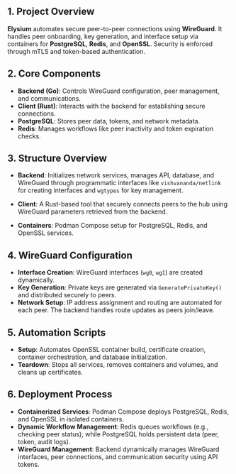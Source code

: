 ## 1. Project Overview
**Elysium** automates secure peer-to-peer connections using **WireGuard**. It handles peer onboarding, key generation, and interface setup via containers for **PostgreSQL**, **Redis**, and **OpenSSL**. Security is enforced through mTLS and token-based authentication.

## 2. Core Components
- **Backend (Go)**: Controls WireGuard configuration, peer management, and communications.
- **Client (Rust)**: Interacts with the backend for establishing secure connections.
- **PostgreSQL**: Stores peer data, tokens, and network metadata.
- **Redis**: Manages workflows like peer inactivity and token expiration checks.

## 3. Structure Overview
- **Backend**: Initializes network services, manages API, database, and WireGuard through programmatic interfaces like `vishvananda/netlink` for creating interfaces and `wgtypes` for key management.
  
- **Client**: A Rust-based tool that securely connects peers to the hub using WireGuard parameters retrieved from the backend.

- **Containers**: Podman Compose setup for PostgreSQL, Redis, and OpenSSL services.

## 4. WireGuard Configuration
- **Interface Creation**: WireGuard interfaces (`wg0`, `wg1`) are created dynamically.
- **Key Generation**: Private keys are generated via `GeneratePrivateKey()` and distributed securely to peers.
- **Network Setup**: IP address assignment and routing are automated for each peer. The backend handles route updates as peers join/leave.

## 5. Automation Scripts
- **Setup**: Automates OpenSSL container build, certificate creation, container orchestration, and database initialization.
- **Teardown**: Stops all services, removes containers and volumes, and cleans up certificates.

## 6. Deployment Process
- **Containerized Services**: Podman Compose deploys PostgreSQL, Redis, and OpenSSL in isolated containers.
- **Dynamic Workflow Management**: Redis queues workflows (e.g., checking peer status), while PostgreSQL holds persistent data (peer, token, audit logs).
- **WireGuard Management**: Backend dynamically manages WireGuard interfaces, peer connections, and communication security using API tokens.
